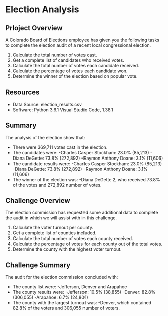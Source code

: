 # Election Analysis

## Prloject Overview
A Colorado Board of Elections employee has given you the following tasks to complete the election audit of a recent local congressional election.

1. Calculate the total number of votes cast.
2. Get a complete list of candidates who received votes.
3. Calculate the total number of votes each candidate received.
4. Calculate the percentage of votes each candidate won.
5. Determine the winner of the election based on popular vote.

## Resources
- Data Source: election_results.csv
- Software: Python 3.6.1 Visual Studio Code, 1.38.1

## Summary
The analysis of the election show that:
- There were 369,711 votes cast in the election.
- The candidates were:
  -Charles Casper Stockham: 23.0% (85,213)
  -Diana DeGette: 73.8% (272,892)
  -Raymon Anthony Doane: 3.1% (11,606)
- The candidate results were:
  -Charles Casper Stockham: 23.0% (85,213)
  -Diana DeGette: 73.8% (272,892)
  -Raymon Anthony Doane: 3.1% (11,606)
- The winner of the election was:
  -Diana DeGette 2, who received 73.8% of the votes and 272,892 number of votes.

## Challenge Overview
The election commission has requested some additional data to complete the audit in which we will assist with in this challenge.

1. Calculate the voter turnout per county.
2. Get a complete list of counties included.
3. Calculate the total number of votes each county received.
4. Calculate the percentage of votes for each county out of the total votes.
5. Determine the county with the highest voter turnout.

## Challenge Summary
The audit for the election commission concluded with:
- The county list were:
  -Jefferson, Denver and Arapahoe
- The county results were:
  -Jefferson: 10.5% (38,855)
  -Denver: 82.8% (306,055)
  -Arapahoe: 6.7% (24,801)
 - The county with the largest turnout was:
   -Denver, which contained 82.8% of the voters and 306,055 number of voters.
